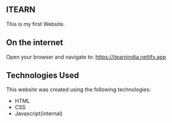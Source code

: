 ## ITEARN
This is my first Website.

## On the internet

 Open your browser and navigate to: https://itearnindia.netlify.app


## Technologies Used

This website was created using the following technologies:

- HTML
- CSS
- Javascript(internal)


